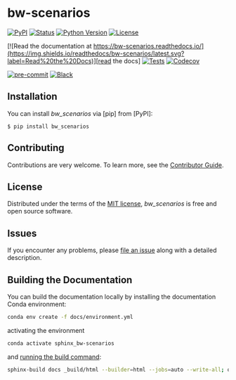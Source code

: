 # bw-scenarios

[![PyPI](https://img.shields.io/pypi/v/bw-scenarios.svg)][pypi status]
[![Status](https://img.shields.io/pypi/status/bw-scenarios.svg)][pypi status]
[![Python Version](https://img.shields.io/pypi/pyversions/bw-scenarios)][pypi status]
[![License](https://img.shields.io/pypi/l/bw-scenarios)][license]

[![Read the documentation at https://bw-scenarios.readthedocs.io/](https://img.shields.io/readthedocs/bw-scenarios/latest.svg?label=Read%20the%20Docs)][read the docs]
[![Tests](https://github.com/marc-vdm/bw-scenarios/actions/workflows/python-test.yml/badge.svg)][tests]
[![Codecov](https://codecov.io/gh/marc-vdm/bw-scenarios/branch/main/graph/badge.svg)][codecov]

[![pre-commit](https://img.shields.io/badge/pre--commit-enabled-brightgreen?logo=pre-commit&logoColor=white)][pre-commit]
[![Black](https://img.shields.io/badge/code%20style-black-000000.svg)][black]

[pypi status]: https://pypi.org/project/bw-scenarios/
[read the docs]: https://bw-scenarios.readthedocs.io/
[tests]: https://github.com/marc-vdm/bw-scenarios/actions?workflow=Tests
[codecov]: https://app.codecov.io/gh/marc-vdm/bw-scenarios
[pre-commit]: https://github.com/pre-commit/pre-commit
[black]: https://github.com/psf/black

## Installation

You can install _bw_scenarios_ via [pip] from [PyPI]:

```console
$ pip install bw_scenarios
```

## Contributing

Contributions are very welcome.
To learn more, see the [Contributor Guide][Contributor Guide].

## License

Distributed under the terms of the [MIT license][License],
_bw_scenarios_ is free and open source software.

## Issues

If you encounter any problems,
please [file an issue][Issue Tracker] along with a detailed description.


<!-- github-only -->

[command-line reference]: https://bw-scenarios.readthedocs.io/en/latest/usage.html
[License]: https://github.com/marc-vdm/bw-scenarios/blob/main/LICENSE
[Contributor Guide]: https://github.com/marc-vdm/bw-scenarios/blob/main/CONTRIBUTING.md
[Issue Tracker]: https://github.com/marc-vdm/bw-scenarios/issues


## Building the Documentation

You can build the documentation locally by installing the documentation Conda environment:

```bash
conda env create -f docs/environment.yml
```

activating the environment

```bash
conda activate sphinx_bw-scenarios
```

and [running the build command](https://www.sphinx-doc.org/en/master/man/sphinx-build.html#sphinx-build):

```bash
sphinx-build docs _build/html --builder=html --jobs=auto --write-all; open _build/html/index.html
```